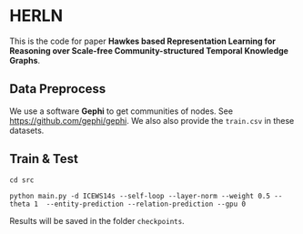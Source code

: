 # HERLN
This is the code for paper **Hawkes based Representation Learning for Reasoning over Scale-free Community-structured Temporal Knowledge Graphs**.


## Data Preprocess
We use a software **Gephi** to get communities of nodes. See https://github.com/gephi/gephi. We also also provide the `train.csv` in these datasets.

## Train & Test
```
cd src

python main.py -d ICEWS14s --self-loop --layer-norm --weight 0.5 --theta 1  --entity-prediction --relation-prediction --gpu 0
```

Results will be saved in the folder `checkpoints`.
